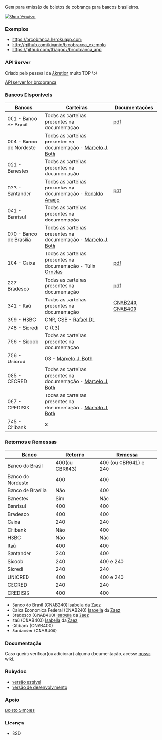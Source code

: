 Gem para emissão de boletos de cobrança para bancos brasileiros.

[![Gem Version](http://img.shields.io/gem/v/brcobranca.svg)][gem]

[gem]: https://rubygems.org/gems/brcobranca

### Exemplos

- https://brcobranca.herokuapp.com
- http://github.com/kivanio/brcobranca_exemplo
- https://github.com/thiagoc7/brcobranca_app

### API Server

Criado pelo pessoal da [Akretion](http://www.akretion.com) muito TOP \o/

[API server for brcobranca](https://github.com/akretion/boleto_cnab_api)

### Bancos Disponíveis

| Bancos                 | Carteiras         | Documentações  |
|------------------------|-------------------|----------------|
| 001 - Banco do Brasil  | Todas as carteiras presentes na documentação | [pdf](http://www.bb.com.br/docs/pub/emp/empl/dwn/Doc5175Bloqueto.pdf) |
| 004 - Banco do Nordeste| Todas as carteiras presentes na documentação - [Marcelo J. Both](https://github.com/marceloboth)| |
| 021 - Banestes         | Todas as carteiras presentes na documentação  | |
| 033 - Santander        | Todas as carteiras presentes na documentação - [Ronaldo Araujo](https://github.com/ronaldoaraujo) | [pdf](http://177.69.143.161:81/Treinamento/SisMoura/Documentação%20Boleto%20Remessa/Documentacao_SANTANDER/Layout%20de%20Cobrança%20-%20Código%20de%20Barras%20Santander%20Setembro%202012%20v%202%203.pdf) |
| 041 - Banrisul         | Todas as carteiras presentes na documentação | |
| 070 - Banco de Brasília| Todas as carteiras presentes na documentação - [Marcelo J. Both](https://github.com/marceloboth) | |
| 104 - Caixa            | Todas as carteiras presentes na documentação - [Túlio Ornelas](https://github.com/tulios) | [pdf](http://downloads.caixa.gov.br/_arquivos/cobranca_caixa_sigcb/manuais/CODIGO_BARRAS_SIGCB.PDF) |
| 237 - Bradesco         | Todas as carteiras presentes na documentação | [pdf](http://www.bradesco.com.br/portal/PDF/pessoajuridica/solucoes-integradas/outros/layout-de-arquivo/cobranca/4008-524-0121-08-layout-cobranca-versao-portugues.pdf) |
| 341 - Itaú             | Todas as carteiras presentes na documentação | [CNAB240](http://download.itau.com.br/bankline/cobranca_cnab240.pdf), [CNAB400](http://download.itau.com.br/bankline/layout_cobranca_400bytes_cnab_itau_mensagem.pdf) |
| 399 - HSBC             | CNR, CSB - [Rafael DL](https://github.com/rafaeldl) |                |
| 748 - Sicredi          | C (03)            |                |
| 756 - Sicoob           | Todas as carteiras presentes na documentação |                |
| 756 - Unicred          | 03 - [Marcelo J. Both](https://github.com/marceloboth) |                |
| 085 - CECRED           | Todas as carteiras presentes na documentação - [Marcelo J. Both](https://github.com/marceloboth)|                |
| 097 - CREDISIS         | Todas as carteiras presentes na documentação - [Marcelo J. Both](https://github.com/marceloboth) |                |
| 745 - Citibank         | 3            |                |

### Retornos e Remessas

| Banco                   | Retorno | Remessa 
| ----------------------- | ------- | ------------ 
| Banco do Brasil         | 400(ou CBR643) | 400 (ou CBR641) e 240
| Banco do Nordeste       | 400     | 400
| Banco de Brasília       | Não     | 400
| Banestes                | Sim     | Não
| Banrisul                | 400     | 400
| Bradesco                | 400     | 400
| Caixa                   | 240     | 240
| Citibank                | Não     | 400
| HSBC                    | Não     | Não
| Itaú                    | 400     | 400
| Santander               | 240     | 400
| Sicoob                  | 240     | 400 e 240
| Sicredi                 | 240     | 240
| UNICRED                 | 400     | 400 e 240
| CECRED                  | 240     | 240
| CREDISIS                | 400     | 400

* Banco do Brasil (CNAB240) [Isabella](https://github.com/isabellaSantos) da [Zaez](http://www.zaez.net)
* Caixa Economica Federal (CNAB240) [Isabella](https://github.com/isabellaSantos) da [Zaez](http://www.zaez.net)
* Bradesco (CNAB400) [Isabella](https://github.com/isabellaSantos) da [Zaez](http://www.zaez.net)
* Itaú (CNAB400) [Isabella](https://github.com/isabellaSantos) da [Zaez](http://www.zaez.net)
* Citibank (CNAB400)
* Santander (CNAB400)

### Documentação

Caso queira verificar(ou adicionar) alguma documentação, acesse [nosso wiki](https://github.com/kivanio/brcobranca/wiki).

### Rubydoc

- [versão estável](http://rubydoc.info/gems/brcobranca)
- [versão de desenvolvimento](http://rubydoc.info/github/kivanio/brcobranca/master/frames)

### Apoio

[Boleto Simples](https://www.boletosimples.com.br)

### Licença

* BSD
